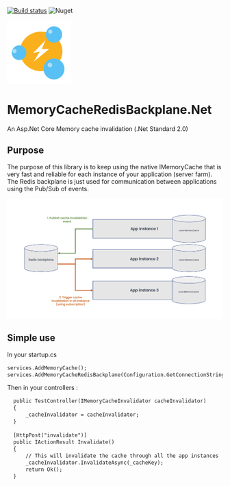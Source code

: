 
[![Build status](https://ci.appveyor.com/api/projects/status/sa0tjdyyfev17uq4?svg=true)](https://ci.appveyor.com/project/antoinebidault/memorycacheredisbackplane-net)
![Nuget](https://img.shields.io/nuget/v/MemoryCacheRedisBackplane.Net)

![Logo](/MemoryCacheRedisBackplane.Net/MemoryCacheRedisBackplane.Net.png)

# MemoryCacheRedisBackplane.Net

An Asp.Net Core Memory cache invalidation (.Net Standard 2.0)


## Purpose

The purpose of this library is to keep using the native IMemoryCache that is very fast and reliable for each instance of your application (server farm). The Redis backplane is just used for communication between applications using the Pub/Sub of events.

![Purpose](/purpose.png)

## Simple use


In your startup.cs
```CSharp
services.AddMemoryCache();
services.AddMemoryCacheRedisBackplane(Configuration.GetConnectionString("Redis"));
```

Then in your controllers :
```CSharp
  public TestController(IMemoryCacheInvalidator cacheInvalidator)
  {
      _cacheInvalidator = cacheInvalidator;
  }

  [HttpPost("invalidate")]
  public IActionResult Invalidate()
  {
      // This will invalidate the cache through all the app instances
      _cacheInvalidator.InvalidateAsync(_cacheKey);
      return Ok();
  }

```
